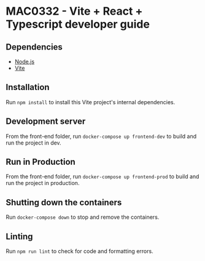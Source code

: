 # MAC0332 - Vite + React + Typescript developer guide

## Dependencies
- [Node.js](https://nodejs.org/en)
- [Vite](https://vite.dev/)

## Installation
Run `npm install` to install this Vite project's internal dependencies.

## Development server
From the front-end folder, run `docker-compose up frontend-dev` to build and run the project in dev.

## Run in Production
From the front-end folder, run `docker-compose up frontend-prod` to build and run the project in production.

## Shutting down the containers
Run `docker-compose down` to stop and remove the containers.

## Linting
Run `npm run lint` to check for code and formatting errors.